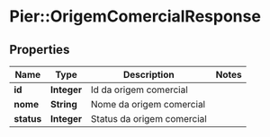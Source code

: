 # Pier::OrigemComercialResponse

## Properties
Name | Type | Description | Notes
------------ | ------------- | ------------- | -------------
**id** | **Integer** | Id da origem comercial | 
**nome** | **String** | Nome da origem comercial | 
**status** | **Integer** | Status da origem comercial | 



